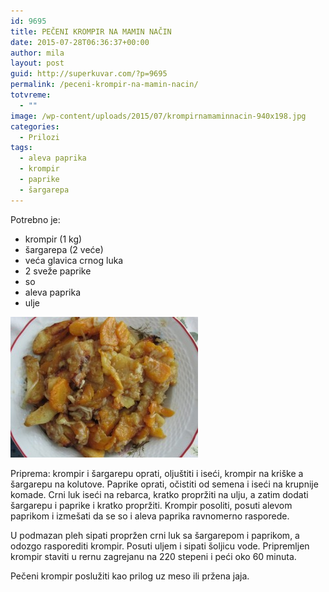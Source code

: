 ```yaml
---
id: 9695
title: PEČENI KROMPIR NA MAMIN NAČIN
date: 2015-07-28T06:36:37+00:00
author: mila
layout: post
guid: http://superkuvar.com/?p=9695
permalink: /peceni-krompir-na-mamin-nacin/
totvreme:
  - ""
image: /wp-content/uploads/2015/07/krompirnamaminnacin-940x198.jpg
categories:
  - Prilozi
tags:
  - aleva paprika
  - krompir
  - paprike
  - šargarepa
---
```

Potrebno je:  
* krompir (1 kg)  
* šargarepa (2 veće)  
* veća glavica crnog luka  
* 2 sveže paprike  
* so  
* aleva paprika  
* ulje

[<img class="alignnone size-medium wp-image-9696" src="/wp-content/uploads/2015/07/krompirnamaminnacin-300x225.jpg" alt="krompirnamaminnacin" width="300" height="225" />](/wp-content/uploads/2015/07/krompirnamaminnacin-e1438065088632.jpg)

Priprema: krompir i šargarepu oprati, oljuštiti i iseći, krompir na kriške a šargarepu na kolutove. Paprike oprati, očistiti od semena i iseći na krupnije komade. Crni luk iseći na rebarca, kratko propržiti na ulju, a zatim dodati šargarepu i paprike i kratko propržiti. Krompir posoliti, posuti alevom paprikom i izmešati da se so i aleva paprika ravnomerno rasporede.

U podmazan pleh sipati propržen crni luk sa šargarepom i paprikom, a odozgo rasporediti krompir. Posuti uljem i sipati šoljicu vode. Pripremljen krompir staviti u rernu zagrejanu na 220 stepeni i peći oko 60 minuta.

Pečeni krompir poslužiti kao prilog uz meso ili pržena jaja.